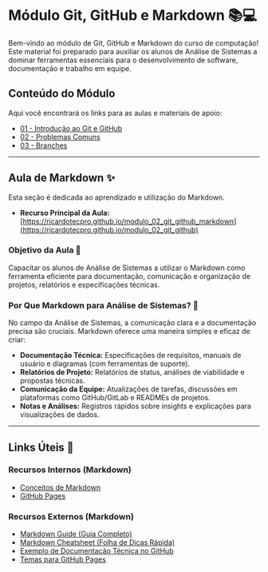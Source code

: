 # Módulo Git, GitHub e Markdown 📚💻

Bem-vindo ao módulo de Git, GitHub e Markdown do curso de computação\! Este material foi preparado para auxiliar os alunos de Análise de Sistemas a dominar ferramentas essenciais para o desenvolvimento de software, documentação e trabalho em equipe.

## Conteúdo do Módulo

Aqui você encontrará os links para as aulas e materiais de apoio:

* [01 - Introdução ao Git e GitHub](01_introducao_ao_git_e_github.md)
* [02 - Problemas Comuns](02_resolvendo_problemas_comuns.md)
* [03 - Branches](03_branches.md)

-----

## Aula de Markdown ✨

Esta seção é dedicada ao aprendizado e utilização do Markdown.

* **Recurso Principal da Aula:** [https://ricardotecpro.github.io/modulo_02_git_github_markdown](https://ricardotecpro.github.io/modulo_02_git_github)

### Objetivo da Aula 🎯

Capacitar os alunos de Análise de Sistemas a utilizar o Markdown como ferramenta eficiente para documentação, comunicação e organização de projetos, relatórios e especificações técnicas.

### Por Que Markdown para Análise de Sistemas? 🤔

No campo da Análise de Sistemas, a comunicação clara e a documentação precisa são cruciais. Markdown oferece uma maneira simples e eficaz de criar:

* **Documentação Técnica:** Especificações de requisitos, manuais de usuário e diagramas (com ferramentas de suporte).
* **Relatórios de Projeto:** Relatórios de status, análises de viabilidade e propostas técnicas.
* **Comunicação da Equipe:** Atualizações de tarefas, discussões em plataformas como GitHub/GitLab e READMEs de projetos.
* **Notas e Análises:** Registros rápidos sobre insights e explicações para visualizações de dados.

-----

## Links Úteis 🔗

### Recursos Internos (Markdown)

* [Conceitos de Markdown](https://www.google.com/search?q=./markdown.md)
* [GitHub Pages](https://www.google.com/search?q=./githubpages.md)

### Recursos Externos (Markdown)

* [Markdown Guide (Guia Completo)](https://www.markdownguide.org/)
* [Markdown Cheatsheet (Folha de Dicas Rápida)](https://www.markdownguide.org/cheat-sheet/)
* [Exemplo de Documentação Técnica no GitHub](https://docs.github.com/pt/get-started/writing-on-github/getting-started-with-writing-and-formatting-on-github)
* [Temas para GitHub Pages](https://pages.github.com/themes/)
